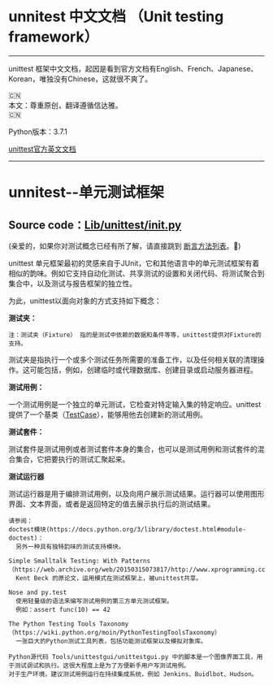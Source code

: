 # unnitest 中文文档 （Unit testing framework）
***

unittest 框架中文文档，起因是看到官方文档有English、French、Japanese、Korean，唯独没有Chinese，这就很不爽了。  

🇨🇳  
本文：尊重原创，翻译遵循信达雅。   
🇨🇳   

Python版本：3.7.1

[unittest官方英文文档](https://docs.python.org/3/library/unittest.html#test-discovery)
***

# unnitest--单元测试框架
## Source code：[Lib/unittest/__init__.py](https://github.com/python/cpython/blob/3.7/Lib/unittest/__init__.py)  

(亲爱的，如果你对测试概念已经有所了解，请直接跳到 [断言方法列表](https://docs.python.org/3/library/unittest.html#assert-methods)。🌹)

unittest 单元框架最初的灵感来自于JUnit，它和其他语言中的单元测试框架有着相似的韵味。例如它支持自动化测试、共享测试的设置和关闭代码、将测试聚合到集合中，以及测试与报告框架的独立性。  

为此，unittest以面向对象的方式支持如下概念：

**测试夹：**

```
注：测试夹（Fixture） 指的是测试中依赖的数据和条件等等，unittest提供对Fixture的支持。
```
测试夹是指执行一个或多个测试任务所需要的准备工作，以及任何相关联的清理操作。这可能包括，例如，创建临时或代理数据库、创建目录或启动服务器进程。

**测试用例：**

一个测试用例是一个独立的单元测试，它检查对特定输入集的特定响应。unittest提供了一个基类（[TestCase](https://docs.python.org/3/library/unittest.html#unittest.TestCase)），能够用他去创建新的测试用例。

**测试套件：**  

测试套件是测试用例或者测试套件本身的集合，也可以是测试用例和测试套件的混合集合，它把要执行的测试汇聚起来。  

**测试运行器**  

测试运行器是用于编排测试用例，以及向用户展示测试结果。运行器可以使用图形界面、文本界面，或者是返回特定的值去展示执行后的测试结果。

```
请参阅：
doctest模块(https://docs.python.org/3/library/doctest.html#module-doctest)：
  另外一种具有独特韵味的测试支持模块。

Simple Smalltalk Testing: With Patterns（https://web.archive.org/web/20150315073817/http://www.xprogramming.com/testfram.htm）
  Kent Beck 的原论文，运用模式在测试框架上，被unittest共享。

Nose and py.test
  使用轻量级的语法来编写测试用例的第三方单元测试框架。
  例如：assert func(10) == 42

The Python Testing Tools Taxonomy（https://wiki.python.org/moin/PythonTestingToolsTaxonomy）
  一张巨大的Python测试工具列表，包括功能测试框架以及模拟对象库。

Python源代码 Tools/unittestgui/unittestgui.py 中的脚本是一个图像界面工具，用于测试调试和执行。这很大程度上是为了方便新手用户写测试用例。
对于生产环境，建议测试用例运行在持续集成系统，例如 Jenkins、Buidlbot、Hudson。

```



